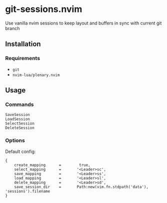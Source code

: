 # git-sessions.nvim

Use vanilla nvim sessions to keep layout and buffers in sync with current git branch

## Installation

### Requirements

- `git`
- `nvim-lua/plenary.nvim`

## Usage

### Commands

```
SaveSession
LoadSession
SelectSession
DeleteSession
```

### Options

Default config:
```
{
    create_mapping      =        true,
    select_mapping      =       '<Leader>sc',
    save_mapping        =       '<Leader>ss',
    load_mapping        =       '<Leader>sl',
    delete_mapping      =       '<Leader>sd',
    save_session_dir    =       Path:new(vim.fn.stdpath('data'), 'sessions').filename
}
```

